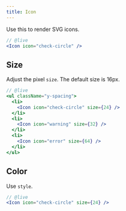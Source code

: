 ```yaml
---
title: Icon
---
```


Use this to render SVG icons.

```jsx
// @live
<Icon icon="check-circle" />
```

## Size

Adjust the pixel `size`. The default size is 16px.

```jsx
// @live
<ul className="y-spacing">
  <li>
    <Icon icon="check-circle" size={24} />
  </li>
  <li>
    <Icon icon="warning" size={32} />
  </li>
  <li>
    <Icon icon="error" size={64} />
  </li>
</ul>
```

## Color

Use `style`.

```jsx
// @live
<Icon icon="check-circle" size={24} />
```